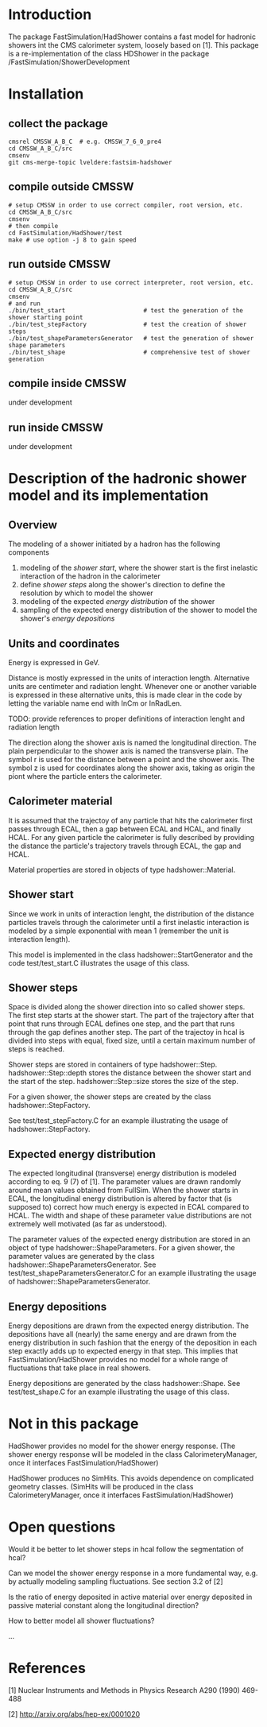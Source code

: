# Introduction

The package FastSimulation/HadShower contains a fast model for hadronic showers int the CMS calorimeter system, loosely based on [1].
This package is a re-implementation of the class ​HDShower in the package /FastSimulation/ShowerDevelopment

# Installation

## collect the package

```
cmsrel CMSSW_A_B_C  # e.g. CMSSW_7_6_0_pre4
cd CMSSW_A_B_C/src
cmsenv
git cms-merge-topic lveldere:fastsim-hadshower
```

## compile outside CMSSW

```
# setup CMSSW in order to use correct compiler, root version, etc.
cd CMSSW_A_B_C/src
cmsenv
# then compile
cd FastSimulation/HadShower/test
make # use option -j 8 to gain speed
```

## run outside CMSSW

```
# setup CMSSW in order to use correct interpreter, root version, etc.
cd CMSSW_A_B_C/src
cmsenv
# and run
./bin/test_start                      # test the generation of the shower starting point
./bin/test_stepFactory                # test the creation of shower steps
./bin/test_shapeParametersGenerator   # test the generation of shower shape parameters
./bin/test_shape                      # comprehensive test of shower generation
```

## compile inside CMSSW

under development

## run inside CMSSW

under development



# Description of the hadronic shower model and its implementation

## Overview

The modeling of a shower initiated by a hadron has the following components
1. modeling of the *shower start*, where the shower start is the first inelastic interaction of the hadron in the calorimeter
2. define *shower steps* along the shower's direction to define the resolution by which to model the shower
3. modeling of the expected *energy distribution* of the shower
5. sampling of the expected energy distribution of the shower to model the shower's *energy depositions*

## Units and coordinates

Energy is expressed in GeV.

Distance is mostly expressed in the units of interaction length.
Alternative units are centimeter and radiation lenght.
Whenever one or another variable is expressed in these alternative units,
this is made clear in the code by letting the variable name end with InCm or InRadLen.

TODO: provide references to proper definitions of interaction lenght and radiation length

The direction along the shower axis is named the longitudinal direction.
The plain perpendicular to the shower axis is named the transverse plain.
The symbol r is used for the distance between a point and the shower axis.
The symbol z is used for coordinates along the shower axis,
taking as origin the piont where the particle enters the calorimeter.

## Calorimeter material

It is assumed that the trajectoy of any particle that hits the calorimeter first passes through ECAL, 
then a gap between ECAL and HCAL, and finally HCAL.
For any given particle the calorimeter is fully described by providing the distance the particle's trajectory 
travels through ECAL, the gap and HCAL.

Material properties are stored in objects of type hadshower::Material.

## Shower start

Since we work in units of interaction lenght,
the distribution of the distance particles travels through the calorimeter until a first inelastic interaction 
is modeled by a simple exponential with mean 1 (remember the unit is interaction length).

This model is implemented in the class hadshower::StartGenerator
and the code test/test_start.C illustrates the usage of this class.

## Shower steps

Space is divided along the shower direction into so called shower steps.
The first step starts at the shower start.
The part of the trajectory after that point that runs through ECAL defines one step,
and the part that runs through the gap defines another step.
The part of the trajectoy in hcal is divided into steps with equal, fixed size,
until a certain maximum number of steps is reached.

Shower steps are stored in containers of type hadshower::Step.
hadshower::Step::depth stores the distance between the shower start and the start of the step.
hadshower::Step::size stores the size of the step.

For a given shower, the shower steps are created by the class hadshower::StepFactory.

See test/test_stepFactory.C for an example illustrating the usage of hadshower::StepFactory.

## Expected energy distribution

The expected longitudinal (transverse) energy distribution is modeled according to eq. 9 (7) of [1].
The parameter values are drawn randomly around mean values obtained from FullSim.
When the shower starts in ECAL, the longitudinal energy distribution is altered by factor
that (is supposed to) correct how much energy is expected in ECAL compared to HCAL.
The width and shape of these parameter value distributions are not extremely well motivated (as far as understood).

The parameter values of the expected energy distribution are stored in an object of type hadshower::ShapeParameters.
For a given shower, the parameter values are generated by the class hadshower::ShapeParametersGenerator.
See test/test_shapeParametersGenerator.C for an example illustrating the usage of hadshower::ShapeParametersGenerator.

## Energy depositions

Energy depositions are drawn from the expected energy distribution.
The depositions have all (nearly) the same energy and are drawn from the energy distribution in such fashion
that the energy of the deposition in each step exactly adds up to expected energy in that step.
This implies that FastSimulation/HadShower provides no model for a whole range of fluctuations that take place in real showers.

Energy depositions are generated by the class hadshower::Shape.
See test/test_shape.C for an example illustrating the usage of this class.

# Not in this package

HadShower provides no model for the shower energy response.
(The shower energy response will be modeled in the class CalorimeteryManager, once it interfaces FastSimulation/HadShower)

HadShower produces no SimHits.
This avoids dependence on complicated geometry classes.
(SimHits will be produced in the class CalorimeteryManager, once it interfaces FastSimulation/HadShower)

# Open questions

Would it be better to let shower steps in hcal follow the segmentation of hcal?

Can we model the shower energy response in a more fundamental way,
e.g. by actually modeling sampling fluctuations.
See section 3.2 of [2]

Is the ratio of energy deposited in active material over energy deposited in passive material constant along the longitudinal direction?

How to better model all shower fluctuations?

...

# References

[1] Nuclear Instruments and Methods in Physics Research A290 (1990) 469-488

[2] http://arxiv.org/abs/hep-ex/0001020
